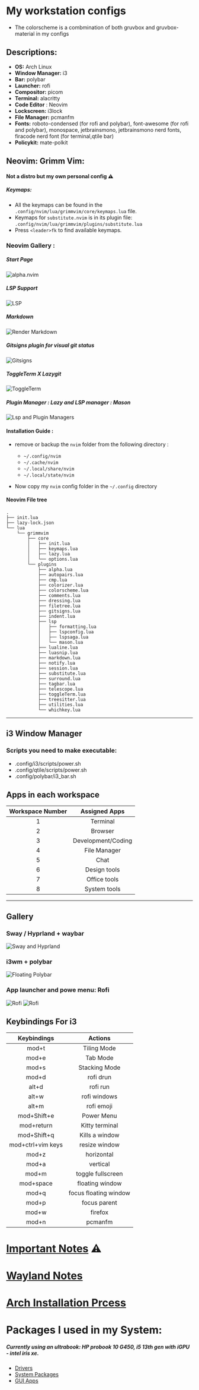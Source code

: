 # My workstation configs

- The colorscheme is a combmination of both gruvbox and gruvbox-material in my configs

## **Descriptions:**

- **OS:** Arch Linux
- **Window Manager:** i3
- **Bar:** polybar
- **Launcher:** rofi
- **Compositor:** picom
- **Terminal:** alacritty
- **Code Editor** : Neovim
- **Lockscreen:** i3lock
- **File Manager:** pcmanfm
- **Fonts:** roboto-condensed (for rofi and polybar), font-awesome (for rofi and polybar), monospace, jetbrainsmono, jetbrainsmono nerd fonts, firacode nerd font (for terminal,qtile bar)
- **Policykit:** mate-polkit

## Neovim: Grimm Vim:

#### Not a distro but my own personal config ⚠️

##### Keymaps:

- All the keymaps can be found in the `.config/nvim/lua/grimmvim/core/keymaps.lua` file.
- Keymaps for `substitute.nvim` is in its plugin file: `.config/nvim/lua/grimmvim/plugins/substitute.lua`
- Press `<leader>fk` to find available keymaps.

### Neovim Gallery :

##### Start Page

![alpha.nvim](./screenshots/neovim/1.png)

##### LSP Support

![LSP](./screenshots/neovim/2.png)

##### Markdown

![Render Markdown](./screenshots/neovim/3.png)

##### Gitsigns plugin for visual git status

![Gitsigns](./screenshots/neovim/4.png)

##### ToggleTerm X Lazygit

![ToggleTerm](./screenshots/neovim/5.png)

##### Plugin Manager : Lazy and LSP manager : Mason

![Lsp and Plugin Managers](./screenshots/neovim/6.png)

#### Installation Guide :

- remove or backup the `nvim` folder from the following directory :

  - `~/.config/nvim`
  - `~/.cache/nvim`
  - `~/.local/share/nvim`
  - `~/.local/state/nvim`

- Now copy my `nvim` config folder in the `~/.config` directory

#### Neovim File tree

```
.
├── init.lua
├── lazy-lock.json
└── lua
    └── grimmvim
        ├── core
        │   ├── init.lua
        │   ├── keymaps.lua
        │   ├── lazy.lua
        │   └── options.lua
        └── plugins
            ├── alpha.lua
            ├── autopairs.lua
            ├── cmp.lua
            ├── colorizer.lua
            ├── colorscheme.lua
            ├── comments.lua
            ├── dressing.lua
            ├── filetree.lua
            ├── gitsigns.lua
            ├── indent.lua
            ├── lsp
            │   ├── formatting.lua
            │   ├── lspconfig.lua
            │   ├── lspsaga.lua
            │   └── mason.lua
            ├── lualine.lua
            ├── luasnip.lua
            ├── markdown.lua
            ├── notify.lua
            ├── session.lua
            ├── substitute.lua
            ├── surround.lua
            ├── tagbar.lua
            ├── telescope.lua
            ├── toggleTerm.lua
            ├── treesitter.lua
            ├── utilities.lua
            └── whichkey.lua
```

---

## i3 Window Manager

### Scripts you need to make executable:

- .config/i3/scripts/power.sh
- .config/qtile/scripts/power.sh
- .config/polybar/i3_bar.sh

## Apps in each workspace

| Workspace Number |   Assigned Apps    |
| :--------------: | :----------------: |
|        1         |      Terminal      |
|        2         |      Browser       |
|        3         | Development/Coding |
|        4         |    File Manager    |
|        5         |        Chat        |
|        6         |    Design tools    |
|        7         |    Office tools    |
|        8         |    System tools    |

---

## Gallery

### Sway / Hyprland + waybar

![Sway and Hyprland](./screenshots/sway_1.png)

### i3wm + polybar

![Floating Polybar](./screenshots/polybar_floating.png)

### App launcher and powe menu: Rofi

![Rofi](./screenshots/rofi_1.png)
![Rofi](./screenshots/rofi_2.png)

## Keybindings For i3

|    Keybindings    |        Actions        |
| :---------------: | :-------------------: |
|       mod+t       |      Tiling Mode      |
|       mod+e       |       Tab Mode        |
|       mod+s       |     Stacking Mode     |
|       mod+d       |       rofi drun       |
|       alt+d       |       rofi run        |
|       alt+w       |     rofi windows      |
|       alt+m       |      rofi emoji       |
|    mod+Shift+e    |      Power Menu       |
|    mod+return     |    Kitty terminal     |
|    mod+Shift+q    |    Kills a window     |
| mod+ctrl+vim keys |     resize window     |
|       mod+z       |      horizontal       |
|       mod+a       |       vertical        |
|       mod+m       |   toggle fullscreen   |
|     mod+space     |    floating window    |
|       mod+q       | focus floating window |
|       mod+p       |     focus parent      |
|       mod+w       |        firefox        |
|       mod+n       |        pcmanfm        |

# [Important Notes](./arch_install/notes/notes.md) ⚠️

# [Wayland Notes](./arch_install/notes/wayland_notes.md)

# [Arch Installation Prcess](./arch_install/notes/archInstalltion.md)

# Packages I used in my System:

##### Currently using an ultrabook: HP probook 10 G450, i5 13th gen with iGPU - intel iris xe.

- [Drivers](./arch_install/scripts/drivers.sh)
- [System Packages](./arch_install/scripts/system_packages.sh)
- [GUI Apps](./arch_install/scripts/applications.sh)
